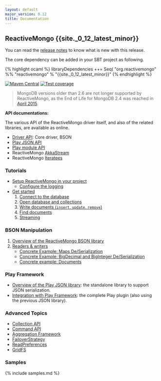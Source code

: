 ```yaml
---
layout: default
major_version: 0.12
title: Documentation
---
```


## ReactiveMongo {{site._0_12_latest_minor}}

You can read the [release notes](release-details.html) to know what is new with this release.

The core dependency can be added in your SBT project as following.

{% highlight ocaml %}
libraryDependencies ++= Seq(
  "org.reactivemongo" %% "reactivemongo" % "{{site._0_12_latest_minor}}"
{% endhighlight %}

[![Maven Central](https://maven-badges.herokuapp.com/maven-central/org.reactivemongo/reactivemongo_2.12/badge.svg)](https://maven-badges.herokuapp.com/maven-central/org.reactivemongo/reactivemongo_2.12/)
[![Test coverage](https://img.shields.io/badge/coverage-60%25-yellowgreen.svg)](reactivemongo.github.io/ReactiveMongo/coverage/0.12.0/)

> MongoDB versions older than 2.6 are not longer supported by ReactiveMongo, as the End of Life for MongoDB 2.4 was reached in [April 2015](https://www.mongodb.com/support-policy).

**API documentations:**

The various API of the ReactiveMongo driver itself, and also of the related libraries, are available as online.

- [Driver API](../api/index.html): Core driver, BSON
- [Play JSON API](http://reactivemongo.github.io/ReactiveMongo-Play-Json/{{page.major_version}}/api/)
- [Play module API](http://reactivemongo.github.io/Play-ReactiveMongo/{{page.major_version}}/api/)
- ReactiveMongo [AkkaStream](https://reactivemongo.github.io/ReactiveMongo-Streaming/{{page.major_version}}/akka-stream/api/)
- ReactiveMongo [Iteratees](https://reactivemongo.github.io/ReactiveMongo-Streaming/{{page.major_version}}/iteratees/api/)

### Tutorials

- [Setup ReactiveMongo in your project](tutorial/setup.html)
    - [Configure the logging](tutorial/setup.html#logging)
- [Get started](tutorial/getstarted.html)
   1. [Connect to the database](tutorial/connect-database.html)
   2. [Open database and collections](tutorial/database-and-collection.html)
   3. [Write documents (`insert`, `update`, `remove`)](tutorial/write-documents.html)
   4. [Find documents](tutorial/find-documents.html)
   5. [Streaming](tutorial/streaming.html)

### BSON Manipulation

1. [Overview of the ReactiveMongo BSON library](bson/overview.html)
2. [Readers & writers](bson/typeclasses.html)
    - [Concrete Example: Maps De/Serialization](bson/example-maps.html)
    - [Concrete Example: BigDecimal and BigInteger De/Serialization](bson/example-bigdecimal.html)
    - [Concrete example: Documents](bson/example-document.html)

### Play Framework

- [Overview of the Play JSON library](json/overview.html): the standalone library to support JSON serialization.
- [Integration with Play Framework](tutorial/play.html): the complete Play plugin (also using the previous JSON library).

### Advanced Topics

- [Collection API](advanced-topics/collection-api.html)
- [Command API](advanced-topics/commands.html)
- [Aggregation Framework](advanced-topics/aggregation.html)
- [FailoverStrategy](advanced-topics/failoverstrategy.html)
- [ReadPreferences](advanced-topics/read-preferences.html)
- [GridFS](advanced-topics/gridfs.html)

### Samples

{% include samples.md %}
